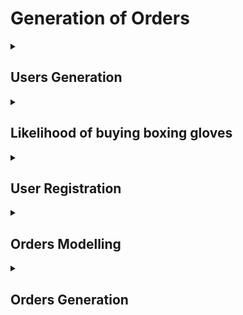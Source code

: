 ﻿# Generation of Orders

<details>
  <summary>
    <h2>Users Generation</h2>
  </summary>
  <br />
  The purpose for this project was to generate training data for a order prediction model. I used __synthetic data generation__ technique using mockaroo in order     to generate user data for my app. Here is an example:
  
  ```json
  {
    "firstName":"Brett",
    "lastName":"Tuxwell",
    "profileImageUrl":null,
    "email":"brett.tuxwell@gmail.com",
    "phoneNumber":"+1 408 371 1098",
    "gender":"FEMALE",
    "age":74,
    "password": "Brett123",
    "defaultDeliveryAddress": {
      "streetLine":"15 Fairfield Hill",
      "postalCode":"95118",
      "city":"San Jose",
      "county":"California",
      "country":"United States"
    },
    "defaultBillingAddress": {
      "streetLine":"15 Fairfield Hill",
      "postalCode":"95118",
      "city":"San Jose",
      "county":"California",
      "country":"United States"
    }
  }
  ```
  
  Much of it is pretty straight forward. But let's take a deeper look two of the fields:
  1. The gender can have 3 values: MALE, FEMALE and NOT_MENTIONED. Basically, I have used a categorical distribution with the following probabilities:
     - MALE: 0.4
     - FEMALE: 0.4
     - NOT_MENTIONED: 0.2
  2. The age distribution is a bit different. Here is a script for it: [Age Distribution Script](./user_age_distribution.ipynb)
     
     ![image](https://github.com/user-attachments/assets/91e833e4-e9d7-4b15-9652-cde6b3c35749)
  
     I used two normal distributions scaled them and concatenated them. Then I created CSVs and added them to mockaroo in order to assign the age to each user.   

</details>

<details>
  <summary>
    <h2>Likelihood of buying boxing gloves</h2>
  </summary>
  <br />

  This is the script I am describing: [Likelihood of buying script](./likelyhood_of_buying_gloves.ipynb)

  We want to have a certain amount of orders based on age and gender. 
  We will consider three situations for each gender:
    - The user is a first time buyer
    - The user is a second time buyer
    - The user is buys for the third time or beyond

  Naturally the likelihood decreases as users buy more and more of that specific product. Since we are modelling the likelihood of buying for boxing gloves we will create a higher tendency of buying among young men.

  Here is an example:

  ![image](https://github.com/user-attachments/assets/030964f6-d112-4acd-91ad-b568f8b7e243)

</details>


<details>
  <summary>
    <h2>User Registration</h2>
  </summary>
  <br />

  This is the script I am describing: [User Registration Over Time](./user_registration_modelling.ipynb)

  With this script I basically wanted to show a tendency of more and more users registrating over time. An exponential growth of user registrations.

  The image below represents the number of users registered in each day.

  ![image](https://github.com/user-attachments/assets/a21d8b11-13b5-42f1-b928-26ed7ffbbc5f)
  
</details>

<details>
  <summary>
    <h2>Orders Modelling</h2>
  </summary>
  <br />

  This is the script I am describing: [Orders Modelling](./boxing_gloves_orders_modelling.ipynb)  

  To achieve the following model I divided each year into four seasons each with it's own function:
    
  - Winter - an exponential function
  - Spring - a logarithmic function
  - Summer - a linear function
  - Autumn - just a random poison distribution

  The image bellow represents the total number of orders over time:
  
  ![image](https://github.com/user-attachments/assets/c8a95c04-32df-4cdc-881a-723c4368ba0d)
</details>

<details>
  <summary>
    <h2>Orders Generation</h2>
  </summary>
  <br />

  This is the script I am describing: [Orders Generation](./order_generation.ipynb)

  Finally we get to use all that data we genreated earlier and get to combine it into something more practical that we can use to test the API and train the model.

  ```python
  users_df['registration_date'] = shuffled_registration_dates_list[:len(users_df)]
  ```
  
</details>
